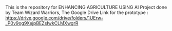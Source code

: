This is the repository for ENHANCING AGRICULTURE USING AI Project done by Team Wizard Warriors, The Google Drive Link for the prototype : https://drive.google.com/drive/folders/1UErw-_P0v9og9XejpBEZsIwkCLMXwgrR
